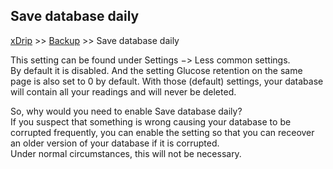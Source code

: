 ## Save database daily
[xDrip](../../README.md) >> [Backup](../Backup.md) >> Save database daily  
  
This setting can be found under Settings &#8722;> Less common settings.  
By default it is disabled.  And the setting Glucose retention on the same page is also set to 0 by default.
With those (default) settings, your database will contain all your readings and will never be deleted.  
  
So, why would you need to enable Save database daily?  
If you suspect that something is wrong causing your database to be corrupted frequently, you can enable the setting so that you can receover an older version of your database if it is corrupted.  
Under normal circumstances, this will not be necessary.  
  
